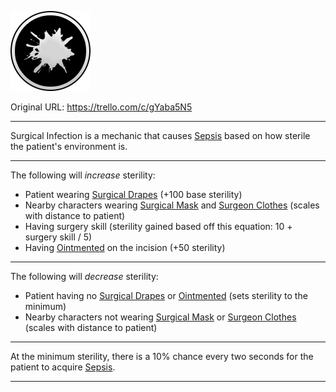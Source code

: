 ![tile028.png\|200](./Surgical%20Infection%20-%20Attachments/671a204126366371231290e3.png)

Original URL: https://trello.com/c/gYaba5N5

---

Surgical Infection is a mechanic that causes [Sepsis](../Blood/Sepsis.md) based on how sterile the patient's environment is.

---

The following will _increase_ sterility:

- Patient wearing [Surgical Drapes](Surgical%20Drapes.md) (+100 base sterility)
- Nearby characters wearing [Surgical Mask](Surgical%20Mask.md) and [Surgeon Clothes](Surgeon%20Clothes.md) (scales with distance to patient)
- Having surgery skill (sterility gained based off this equation: 10 + surgery skill / 5)
- Having [Ointmented](../Any%20bodypart/Ointmented.md) on the incision (+50 sterility)

---

The following will _decrease_ sterility:

- Patient having no [Surgical Drapes](Surgical%20Drapes.md) or [Ointmented](../Any%20bodypart/Ointmented.md) (sets sterility to the minimum)
- Nearby characters not wearing [Surgical Mask](Surgical%20Mask.md) or [Surgeon Clothes](Surgeon%20Clothes.md) (scales with distance to patient)

---

At the minimum sterility, there is a 10% chance every two seconds for the patient to acquire [Sepsis](../Blood/Sepsis.md).

---

